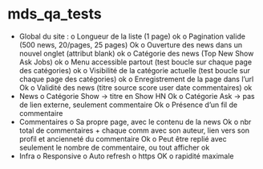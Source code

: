 # mds_qa_tests
 
-	Global du site :
o	Longueur de la liste (1 page)  ok
o	Pagination valide (500 news, 20/pages, 25 pages) Ok
o	Ouverture des news dans un nouvel onglet (attribut blank) ok
o	Catégorie des news (Top New Show Ask Jobs) ok
o	Menu accessible partout (test boucle sur chaque page des catégories) ok
o	Visibilité de la catégorie actuelle (test boucle sur chaque page des catégories) ok
o	Enregistrement de la page dans l’url Ok
o	Validité des news (titre source score user date commentaires) ok 
-	News
o	Catégorie Show -> titre en Show HN Ok
o	Catégorie Ask -> pas de lien externe, seulement commentaire Ok
o	Présence d’un fil de commentaire
-	Commentaires
o	Sa propre page, avec le contenu de la news Ok
o	nbr total de commentaires + chaque comm avec son auteur, lien vers son profil et ancienneté du commentaire Ok
o	Peut être replié avec seulement le nombre de commentaire, ou tout afficher ok
-	Infra 
o	Responsive
o	Auto refresh
o	https OK
o	rapidité maximale

